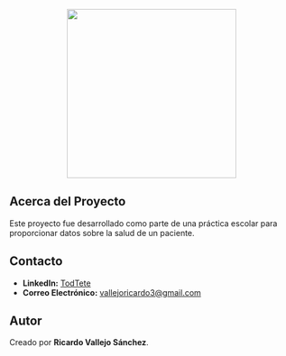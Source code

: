 <p align="center"><a href="https://www.java.com" target="_blank"><img src="https://www.oracle.com/a/ocom/img/cb71-java-logo.png" width="300"></a></p>

## Acerca del Proyecto

Este proyecto fue desarrollado como parte de una práctica escolar para proporcionar datos sobre la salud de un paciente.

## Contacto

- **LinkedIn:** [TodTete](https://www.linkedin.com/in/ricardo-vallejo-sanchez-8034a9199/)
- **Correo Electrónico:** [vallejoricardo3@gmail.com](mailto:vallejoricardo3@gmail.com)

## Autor

Creado por **Ricardo Vallejo Sánchez**.
